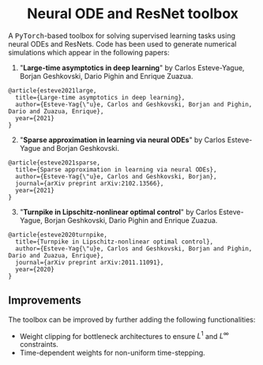 <!-- Title -->
<h1 align="center">
  Neural ODE and ResNet toolbox
</h1>

A <tt>PyTorch</tt>-based toolbox for solving supervised learning tasks using neural ODEs and ResNets.
Code has been used to generate numerical simulations which appear in the following papers:

1. "**Large-time asymptotics in deep learning**" by Carlos Esteve-Yague, Borjan Geshkovski, Dario Pighin and Enrique Zuazua.

```
@article{esteve2021large,
  title={Large-time asymptotics in deep learning},
  author={Esteve-Yag{\"u}e, Carlos and Geshkovski, Borjan and Pighin, Dario and Zuazua, Enrique},
  year={2021}
}
```

2. "**Sparse approximation in learning via neural ODEs**" by Carlos Esteve-Yague and Borjan Geshkovski.

```
@article{esteve2021sparse,
  title={Sparse approximation in learning via neural ODEs},
  author={Esteve-Yag{\"u}e, Carlos and Geshkovski, Borjan},
  journal={arXiv preprint arXiv:2102.13566},
  year={2021}
}
```

3. "**Turnpike in Lipschitz-nonlinear optimal control**" by Carlos Esteve-Yague, Borjan Geshkovski, Dario Pighin and Enrique Zuazua. 

```
@article{esteve2020turnpike,
  title={Turnpike in Lipschitz-nonlinear optimal control},
  author={Esteve-Yag{\"u}e, Carlos and Geshkovski, Borjan and Pighin, Dario and Zuazua, Enrique},
  journal={arXiv preprint arXiv:2011.11091},
  year={2020}
}
```

## Improvements

The toolbox can be improved by further adding the following functionalities: 
- Weight clipping for bottleneck architectures to ensure $L^1$ and $L^\infty$ constraints.
- Time-dependent weights for non-uniform time-stepping.
